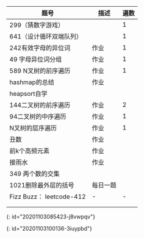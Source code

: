 | 题号 | 描述 | 遍数 |
| - | - | - |
| 299（猜数字游戏） |   | 1 |
| 641（设计循环双端队列） |   | 1 |
| 242有效字母的异位词 | 作业 | 1 |
| 49 字母异位词分组 | 作业 | 1 |
| 589 N叉树的前序遍历 | 作业 | 1 |
| hashmap的总结 | 作业 |   |
| heapsort自学 |   |   |
| 144二叉树的前序遍历 | 作业 | 2 |
| 94二叉树的中序遍历 | 作业 | 1 |
| N叉树的层序遍历 | 作业 | 1 |
| 丑数 | 作业 |   |
| 前k个高频元素 | 作业 |   |
| 接雨水 | 作业 |   |
| 349 两个数的交集 |   |   |
| 1021删除最外层的括号 | 每日一题 |   |
| Fizz Buzz： leetcode-412 | - | - |
|   |   |   |
|   |   |   |
{: id="20201103085423-j8vwpqv"}

{: id="20201103100136-3iuypbd"}
